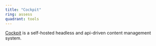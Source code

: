 ```yaml
---
title: "Cockpit"
ring: assess
quadrant: tools
---
```


[Cockpit](https://getcockpit.com/) is a self-hosted headless and api-driven content management system.
